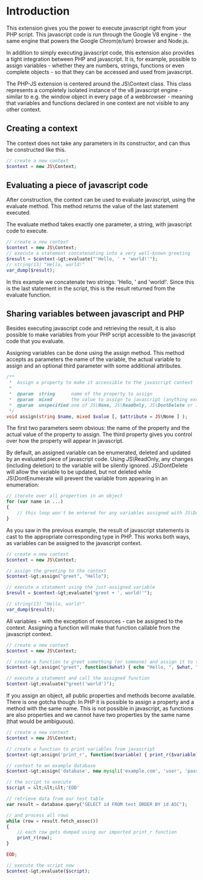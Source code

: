 # Introduction

This extension gives you the power to execute javascript
right from your PHP script. This javascript code is run
through the Google V8 engine - the same engine that powers
the Google Chrom(e/ium) browser and Node.js.

In addition to simply executing javascript code, this extension
also provides a tight integration between PHP and javascript.
It is, for example, possible to assign variables - whether they
are numbers, strings, functions or even complete objects - so
that they can be accessed and used from javascript.

The PHP-JS extension is centered around the JS\Context class.
This class represents a completely isolated instance of the
v8 javascript engine - similar to e.g. the window object in
every page of a webbrowser - meaning that variables and functions
declared in one context are not visible to any other context.

## Creating a context

The context does not take any parameters in its constructor,
and can thus be constructed like this.

```php
// create a new context
$context = new JS\Context;
```

## Evaluating a piece of javascript code

After construction, the context can be used to evaluate
javascript, using the evaluate method. This method returns
the value of the last statement executed.

The evaluate method takes exactly one parameter, a string,
with javascript code to execute.

```php
// create a new context
$context = new JS\Context;
// execute a statement concatenating into a very well-known greeting
$result = $context-&gt;evaluate("'Hello, ' + 'world!'");
// string(13) "Hello, world!"
var_dump($result);
```

In this example we concatenate two strings: 'Hello, ' and 'world!'.
Since this is the last statement in the script, this is the result
returned from the evaluate function.

## Sharing variables between javascript and PHP

Besides executing javascript code and retrieving the result,
it is also possible to make variables from your PHP script
accessible to the javascript code that you evaluate.

Assigning variables can be done using the assign method. This
method accepts as parameters the name of the variable, the actual
variable to assign and an optional third parameter with some
additional attributes.
    
```php
/**
 *  Assign a property to make it accessible to the javascript context
 *
 *  @param  string      name of the property to assign
 *  @param  mixed       the value to assign to javascript (anything except a resource)
 *  @param  unspecified one of JS\None, JS\ReadOnly, JS\DontDelete or JS\DontEnumerate
 */
void assign(string $name, mixed $value [, $attribute = JS\None ] );
```

The first two parameters seem obvious: the name of the property and
the actual value of the property to assign. The third property gives
you control over how the property will appear in javascript.

By default, an assigned variable can be enumerated, deleted and updated
by an evaluated piece of javascript code. Using JS\ReadOnly, any changes
(including deletion) to the variable will be silently ignored.
JS\DontDelete will allow the variable to be updated, but not deleted while
JS\DontEnumerate will prevent the variable from appearing in an enumeration:

```php
// iterate over all properties in an object
for (var name in ...)
{
    // this loop won't be entered for any variables assigned with JS\DontEnumerate
}
```
As you saw in the previous example, the result of javascript
statements is cast to the appropriate corresponding type in
PHP. This works both ways, as variables can be assigned to
the javascript context.

```php
// create a new context
$context = new JS\Context;

// assign the greeting to the context
$context-&gt;assign("greet", "Hello");

// execute a statement using the just-assigned variable
$result = $context-&gt;evaluate("greet + ', world!'");

// string(13) "Hello, world!"
var_dump($result);
```

All variables - with the exception of resources - can be assigned
to the context. Assigning a function will make that function callable
from the javascript context.

```php
// create a new context
$context = new JS\Context;

// create a function to greet something (or someone) and assign it to the context
$context-&gt;assign("greet", function($what) { echo "Hello, ", $what, "!\n"; }, JS\ReadOnly);

// execute a statement and call the assigned function
$context-&gt;evaluate("greet('world')");
```

If you assign an object, all public properties and methods
become available. There is one gotcha though: In PHP it is
possible to assign a property and a method with the same name.
This is not possible in javascript, as functions are also
properties and we cannot have two properties by the same
name (that would be ambiguous).

```php
// create a new context
$context = new JS\Context;

// create a function to print variables from javascript
$context-&gt;assign('print_r', function($variable) { print_r($variable); });

// context to an example database
$context-&gt;assign('database', new mysqli('example.com', 'user', 'password', 'database'));

// the script to execute
$script = &lt;&lt;&lt;'EOD'

// retrieve data from our test table
var result = database.query("SELECT id FROM test ORDER BY id ASC");

// and process all rows
while (row = result.fetch_assoc())
{
    // each row gets dumped using our imported print_r function
    print_r(row);
}

EOD;

// execute the script now
$context-&gt;evaluate($script);
```
